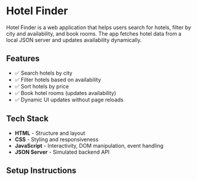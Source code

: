 # Hotel Finder  

Hotel Finder is a web application that helps users search for hotels, filter by city and availability, and book rooms. The app fetches hotel data from a local JSON server and updates availability dynamically.  

## Features  

- ✅ Search hotels by city  
- ✅ Filter hotels based on availability  
- ✅ Sort hotels by price  
- ✅ Book hotel rooms (updates availability)  
- ✅ Dynamic UI updates without page reloads  

## Tech Stack  

- **HTML** - Structure and layout  
- **CSS** - Styling and responsiveness  
- **JavaScript** - Interactivity, DOM manipulation, event handling  
- **JSON Server** - Simulated backend API  

## Setup Instructions  
